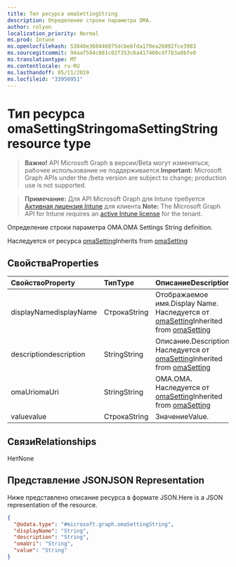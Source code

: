 ```yaml
---
title: Тип ресурса omaSettingString
description: Определение строки параметра OMA.
author: rolyon
localization_priority: Normal
ms.prod: Intune
ms.openlocfilehash: 53840e360446975dcbe6fda170ea26892fce3983
ms.sourcegitcommit: 94aaf594c881c02f353c6a417460cdf783a0bfe0
ms.translationtype: MT
ms.contentlocale: ru-RU
ms.lasthandoff: 05/11/2019
ms.locfileid: "33950951"
---
```

# <a name="omasettingstring-resource-type"></a><span data-ttu-id="1878b-103">Тип ресурса omaSettingString</span><span class="sxs-lookup"><span data-stu-id="1878b-103">omaSettingString resource type</span></span>

> <span data-ttu-id="1878b-104">**Важно!** API Microsoft Graph в версии/Beta могут изменяться; рабочее использование не поддерживается.</span><span class="sxs-lookup"><span data-stu-id="1878b-104">**Important:** Microsoft Graph APIs under the /beta version are subject to change; production use is not supported.</span></span>

> <span data-ttu-id="1878b-105">**Примечание:** Для API Microsoft Graph для Intune требуется [Активная лицензия Intune](https://go.microsoft.com/fwlink/?linkid=839381) для клиента.</span><span class="sxs-lookup"><span data-stu-id="1878b-105">**Note:** The Microsoft Graph API for Intune requires an [active Intune license](https://go.microsoft.com/fwlink/?linkid=839381) for the tenant.</span></span>

<span data-ttu-id="1878b-106">Определение строки параметра OMA.</span><span class="sxs-lookup"><span data-stu-id="1878b-106">OMA Settings String definition.</span></span>


<span data-ttu-id="1878b-107">Наследуется от ресурса [omaSetting](../resources/intune-deviceconfig-omasetting.md)</span><span class="sxs-lookup"><span data-stu-id="1878b-107">Inherits from [omaSetting](../resources/intune-deviceconfig-omasetting.md)</span></span>

## <a name="properties"></a><span data-ttu-id="1878b-108">Свойства</span><span class="sxs-lookup"><span data-stu-id="1878b-108">Properties</span></span>
|<span data-ttu-id="1878b-109">Свойство</span><span class="sxs-lookup"><span data-stu-id="1878b-109">Property</span></span>|<span data-ttu-id="1878b-110">Тип</span><span class="sxs-lookup"><span data-stu-id="1878b-110">Type</span></span>|<span data-ttu-id="1878b-111">Описание</span><span class="sxs-lookup"><span data-stu-id="1878b-111">Description</span></span>|
|:---|:---|:---|
|<span data-ttu-id="1878b-112">displayName</span><span class="sxs-lookup"><span data-stu-id="1878b-112">displayName</span></span>|<span data-ttu-id="1878b-113">Строка</span><span class="sxs-lookup"><span data-stu-id="1878b-113">String</span></span>|<span data-ttu-id="1878b-114">Отображаемое имя.</span><span class="sxs-lookup"><span data-stu-id="1878b-114">Display Name.</span></span> <span data-ttu-id="1878b-115">Наследуется от [omaSetting](../resources/intune-deviceconfig-omasetting.md)</span><span class="sxs-lookup"><span data-stu-id="1878b-115">Inherited from [omaSetting](../resources/intune-deviceconfig-omasetting.md)</span></span>|
|<span data-ttu-id="1878b-116">description</span><span class="sxs-lookup"><span data-stu-id="1878b-116">description</span></span>|<span data-ttu-id="1878b-117">String</span><span class="sxs-lookup"><span data-stu-id="1878b-117">String</span></span>|<span data-ttu-id="1878b-118">Описание.</span><span class="sxs-lookup"><span data-stu-id="1878b-118">Description.</span></span> <span data-ttu-id="1878b-119">Наследуется от [omaSetting](../resources/intune-deviceconfig-omasetting.md)</span><span class="sxs-lookup"><span data-stu-id="1878b-119">Inherited from [omaSetting](../resources/intune-deviceconfig-omasetting.md)</span></span>|
|<span data-ttu-id="1878b-120">omaUri</span><span class="sxs-lookup"><span data-stu-id="1878b-120">omaUri</span></span>|<span data-ttu-id="1878b-121">String</span><span class="sxs-lookup"><span data-stu-id="1878b-121">String</span></span>|<span data-ttu-id="1878b-122">OMA.</span><span class="sxs-lookup"><span data-stu-id="1878b-122">OMA.</span></span> <span data-ttu-id="1878b-123">Наследуется от [omaSetting](../resources/intune-deviceconfig-omasetting.md)</span><span class="sxs-lookup"><span data-stu-id="1878b-123">Inherited from [omaSetting](../resources/intune-deviceconfig-omasetting.md)</span></span>|
|<span data-ttu-id="1878b-124">value</span><span class="sxs-lookup"><span data-stu-id="1878b-124">value</span></span>|<span data-ttu-id="1878b-125">Строка</span><span class="sxs-lookup"><span data-stu-id="1878b-125">String</span></span>|<span data-ttu-id="1878b-126">Значение</span><span class="sxs-lookup"><span data-stu-id="1878b-126">Value.</span></span>|

## <a name="relationships"></a><span data-ttu-id="1878b-127">Связи</span><span class="sxs-lookup"><span data-stu-id="1878b-127">Relationships</span></span>
<span data-ttu-id="1878b-128">Нет</span><span class="sxs-lookup"><span data-stu-id="1878b-128">None</span></span>

## <a name="json-representation"></a><span data-ttu-id="1878b-129">Представление JSON</span><span class="sxs-lookup"><span data-stu-id="1878b-129">JSON Representation</span></span>
<span data-ttu-id="1878b-130">Ниже представлено описание ресурса в формате JSON.</span><span class="sxs-lookup"><span data-stu-id="1878b-130">Here is a JSON representation of the resource.</span></span>
<!-- {
  "blockType": "resource",
  "@odata.type": "microsoft.graph.omaSettingString"
}
-->
``` json
{
  "@odata.type": "#microsoft.graph.omaSettingString",
  "displayName": "String",
  "description": "String",
  "omaUri": "String",
  "value": "String"
}
```




